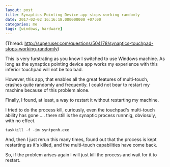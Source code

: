 ```yaml
---
layout: post
title: Synaptics Pointing Device app stops working randomly
date: 2017-02-02 16:16:18.000000000 +07:00
categories: me
tags: [windows, hardware]
---
```

(Thread: http://superuser.com/questions/504178/synaptics-touchpad-stops-working-randomly)

This is very furstrating as you know I switched to use Windows machine. As long as the synaptics pointing device app works my experience with this inferior touchpad will not be too bad. 

However, this app, that enables all the great features of multi-touch, crashes quite randomly and frequently. I could not bear to restart my machine because of this problem alone.

Finally, I found, at least, a way to restart it without restarting my machine.

I tried to do the process kill, curiously, even the touchpad's multi-touch ability has gone .... there still is the synaptic process runnnig, obviosuly, with no effect.

```
taskkill -f -im syntpenh.exe
```

And, then I just rerun this many times, found out that the process is kept restarting as it's killed, and the multi-touch capabilities have come back. 

So, if the problem arises again I will just kill the process and wait for it to restart.
